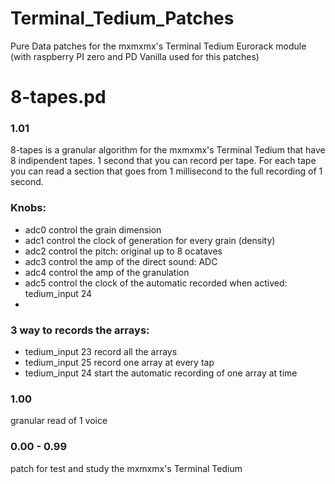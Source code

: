 # Terminal_Tedium_Patches
Pure Data patches  for the mxmxmx's Terminal Tedium Eurorack module 
(with raspberry PI zero and PD Vanilla used for this patches)


# 8-tapes.pd
### 1.01
8-tapes is a granular algorithm for the mxmxmx's Terminal Tedium 
that have 8 indipendent tapes. 
1 second that you can record per tape. 
For each tape you can read a section that goes from 1 millisecond to the full recording of 1 second.

### Knobs:
  - adc0 control the grain dimension
  - adc1 control the clock of generation for every grain (density)
  - adc2 control the pitch: original up to 8 ocataves
  - adc3 control the amp of the direct sound: ADC
  - adc4 control the amp of the granulation
  - adc5 control the clock of the automatic recorded when actived: tedium_input 24
  - 
### 3 way to records the arrays:
  - tedium_input 23 record all the arrays
  - tedium_input 25 record one array at every tap
  - tedium_input 24 start the automatic recording of one array at time


### 1.00
granular read of 1 voice 


### 0.00 - 0.99
patch for test and study the mxmxmx's Terminal Tedium

